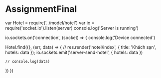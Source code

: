 # AssignmentFinal

var Hotel = require('../model/hotel')
var io = require('socket.io').listen(server)
console.log('Server is running')

io.sockets.on('connection', (socket) => {
  console.log('Device connected')

  Hotel.find({}, (err, data) => {
    // res.render('hotel/index', { title: 'Khách sạn', hotels: data });
    io.sockets.emit('server-send-hotel', { hotels: data })

    // console.log(data)
  })
})
